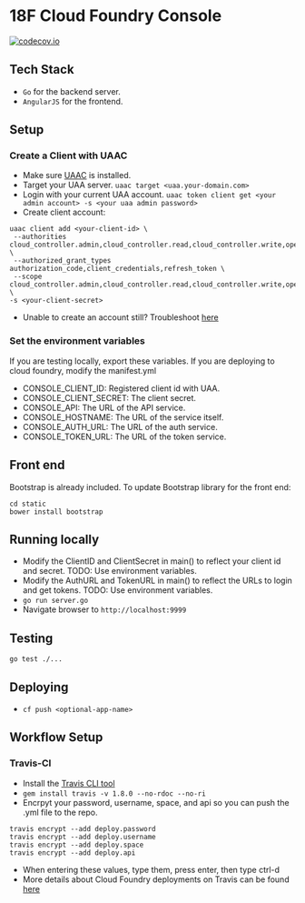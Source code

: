 # 18F Cloud Foundry Console

[![codecov.io](http://codecov.io/github/18F/cf-console/coverage.svg?branch=travis)](http://codecov.io/github/18F/cf-console?branch=master)

## Tech Stack
- `Go` for the backend server.
- `AngularJS` for the frontend.

## Setup
### Create a Client with UAAC
- Make sure [UAAC](https://github.com/cloudfoundry/cf-uaac) is installed.
- Target your UAA server. `uaac target <uaa.your-domain.com>`
- Login with your current UAA account. `uaac token client get <your admin account> -s <your uaa admin password>`
- Create client account:
```
uaac client add <your-client-id> \
 --authorities cloud_controller.admin,cloud_controller.read,cloud_controller.write,openid,scim.read \
 --authorized_grant_types authorization_code,client_credentials,refresh_token \
 --scope cloud_controller.admin,cloud_controller.read,cloud_controller.write,openid,scim.read \
-s <your-client-secret>
```
- Unable to create an account still? Troubleshoot [here](https://docs.cloudfoundry.org/adminguide/uaa-user-management.html#creating-admin-users)

### Set the environment variables
If you are testing locally, export these variables. If you are deploying to cloud foundry, modify the manifest.yml
- CONSOLE_CLIENT_ID: Registered client id with UAA.
- CONSOLE_CLIENT_SECRET: The client secret.
- CONSOLE_API: The URL of the API service.
- CONSOLE_HOSTNAME: The URL of the service itself.
- CONSOLE_AUTH_URL: The URL of the auth service.
- CONSOLE_TOKEN_URL: The URL of the token service.

## Front end
Bootstrap is already included. To update Bootstrap library for the front end:
```
cd static
bower install bootstrap
```

## Running locally
- Modify the ClientID and ClientSecret in main() to reflect your client id and secret. TODO: Use environment variables.
- Modify the AuthURL and TokenURL in main() to reflect the URLs to login and get tokens. TODO: Use environment variables.
- `go run server.go`
- Navigate browser to `http://localhost:9999`

## Testing
`go test ./...`

## Deploying
- `cf push <optional-app-name>`


## Workflow Setup
### Travis-CI
- Install the [Travis CLI tool](https://github.com/travis-ci/travis.rb)
- `gem install travis -v 1.8.0 --no-rdoc --no-ri`
- Encrpyt your password, username, space, and api so you can push the .yml file to the repo.
```
travis encrypt --add deploy.password
travis encrypt --add deploy.username
travis encrypt --add deploy.space
travis encrypt --add deploy.api
```
- When entering these values, type them, press enter, then type ctrl-d
- More details about Cloud Foundry deployments on Travis can be found [here](http://docs.travis-ci.com/user/deployment/cloudfoundry/)
